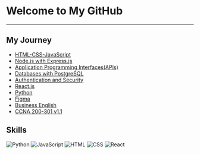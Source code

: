 # Welcome to My GitHub 


---

##  My Journey 

- [HTML-CSS-JavaScript](https://github.com/devliwa/html-css-js-projects)
- [Node.js with Express.js](https://github.com/devliwa/node.js-projects)
- [Application Programming Interfaces(APIs)](https://github.com/devliwa/APIs-projects)
- [Databases with PostgreSQL](https://github.com/devliwa/Databases-with-PostgreSQL)
- [Authentication and Security](https://github.com/devliwa/authentication-and-security)
- [React.js](https://github.com/devliwa/React.js)<!-- [Decentralised Finance]()-->
- [Python](https://github.com/devliwa/python)<!-- - [iOS App]() -->
- [Figma](https://github.com/devliwa/figma)
- [Business English](https://github.com/devliwa/business-english)
- [CCNA 200-301 v1.1](https://github.com/devliwa/ccna) 
  


## Skills  

![Python](https://img.shields.io/badge/Python-3776AB?style=for-the-badge&logo=python&logoColor=white)
![JavaScript](https://img.shields.io/badge/JavaScript-F7DF1E?style=for-the-badge&logo=javascript&logoColor=black)
![HTML](https://img.shields.io/badge/HTML5-E34F26?style=for-the-badge&logo=html5&logoColor=white)
![CSS](https://img.shields.io/badge/CSS3-1572B6?style=for-the-badge&logo=css3&logoColor=white)
![React](https://img.shields.io/badge/React-20232A?style=for-the-badge&logo=react&logoColor=61DAFB)

